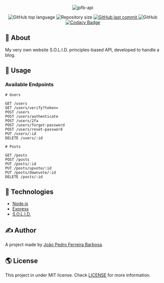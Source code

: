 <p align="center">
  <img alt="jpfb-api" src="https://user-images.githubusercontent.com/79005271/148313334-b12acb1d-00d3-4815-a4f6-a81e9740bca0.png">
</p>

<p align="center">
  <img alt="GitHub top language" src="https://img.shields.io/github/languages/top/oJPBarbosa/jpfb-api.svg">

  <img alt="Repository size" src="https://img.shields.io/github/repo-size/oJPBarbosa/jpfb-api.svg">
  <a href="https://github.com/oJPBarbosa/jpfb-api/commits">
    <img alt="GitHub last commit" src="https://img.shields.io/github/last-commit/oJPBarbosa/jpfb-api.svg">
  </a>
  <img alt="GitHub" src="https://img.shields.io/github/license/oJPBarbosa/jpfb-api.svg">
  <a href="https://www.codacy.com/gh/oJPBarbosa/jpfb-api/dashboard?utm_source=github.com&amp;utm_medium=referral&amp;utm_content=oJPBarbosa/jpfb-api&amp;utm_campaign=Badge_Grade">
    <img alt="Codacy Badge" src="">
  </a>
</p>

## 🎯 About

My very own website S.O.L.I.D. principles-based API, developed to handle a blog.

## 🙋 Usage

### Available Endpoints

```
# Users

GET /users
GET /users/verify?token=
POST /users
POST /users/authenticate
POST /users/2fa
POST /users/forgot-password
POST /users/reset-password
PUT /users/:id
DELETE /users/:id

# Posts

GET /posts
POST /posts
PUT /posts/:id
PUT /posts/upvote/:id
PUT /posts/downvote/:id
DELETE /posts/:id
```

## :rocket: Technologies

- [Node.js](https://nodejs.org/)
- [Express](https://expressjs.com/)
- [S.O.L.I.D.](https://wikipedia.org/wiki/SOLID)

## ✍️ Author

A project made by [João Pedro Ferreira Barbosa](https://github.com/oJPBarbosa).

## 🌎 License

This project in under MIT license. Check [LICENSE](https://github.com/oJPBarbosa/jpfb-api/blob/main/LICENSE) for more information.
